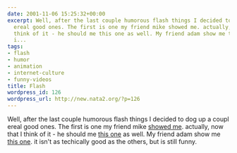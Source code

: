 ```yaml
---
date: 2001-11-06 15:25:32+00:00
excerpt: Well, after the last couple humorous flash things I decided to dog up a coupl
  ereal good ones. The first is one my friend mike showed me. actually, now that I
  think of it - he should me this one as well. My friend adam show me this one. it
  i...
tags:
- flash
- humor
- animation
- internet-culture
- funny-videos
title: Flash
wordpress_id: 126
wordpress_url: http://new.nata2.org/?p=126
---
```


Well, after the last couple humorous flash things I decided to dog up a coupl ereal good ones. The first is one my friend mike <a href="http://www.donniedarko.com">showed me</a>. actually, now that I think of it - he should me <a href="http://www.requiemforadream.com">this one</a> as well. My friend adam show me <a href="http://stuff.shell-provider.net/binbash/swf/dengdeng.swf">this one</a>. it isn't as techically good as the others, but is still funny.
